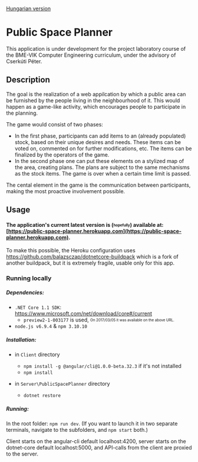 [Hungarian version](./README-hu.md)

# Public Space Planner

This application is under development for the project laboratory course of the BME-VIK Computer Engineering curriculum, under the advisory of Cserkúti Péter.

## Description

The goal is the realization of a web appilcation by which a public area can be furnished by the people living in the neighbourhood of it. This would happen as a game-like activity, which encourages people to participate in the planning.

The game would consist of two phases:
  
* In the first phase, participants can add items to an (already populated) stock, based on their unique desires and needs. These items can be voted on, commented on for further modifications, etc. The items can be finalized by the operators of the game.
* In the second phase one can put these elements on a stylized map of the area, creating plans. The plans are subject to the same mechanisms as the stock items. The game is over when a certain time limit is passed.

The cental element in the game is the communication between participants, making the most proactive involvement possible.

## Usage

#### The application's current latest version is (<sub><sup>hopefully</sup></sub>) available at: [https://public-space-planner.herokuapp.com](https://public-space-planner.herokuapp.com).

To make this possible, the Heroku configuration uses https://github.com/balazsczap/dotnetcore-buildpack which is a fork of another buildpack, but it is extremely fragile, usable only for this app.

### Running locally

##### Dependencies:
* `.NET Core 1.1 SDK`: https://www.microsoft.com/net/download/core#/current 
  * `preview2-1-003177` is used, 
  <sub><sup>On 2017/03/05 it was available on the above URL.</sup></sub>
* `node.js v6.9.4` & `npm 3.10.10`

##### Installation: 
* in `Client` directory
  * `npm install -g @angular/cli@1.0.0-beta.32.3` if it's not installed
  * `npm install`

* in `Server\PublicSpacePlanner` directory
  * `dotnet restore`

##### Running:

In the root folder: `npm run dev`.
(If you want to launch it in two separate terminals, navigate to the subfolders, and `npm start` both.)

Client starts on the angular-cli default localhost:4200, server starts on the dotnet-core default localhost:5000, and API-calls from the client are proxied to the server.

